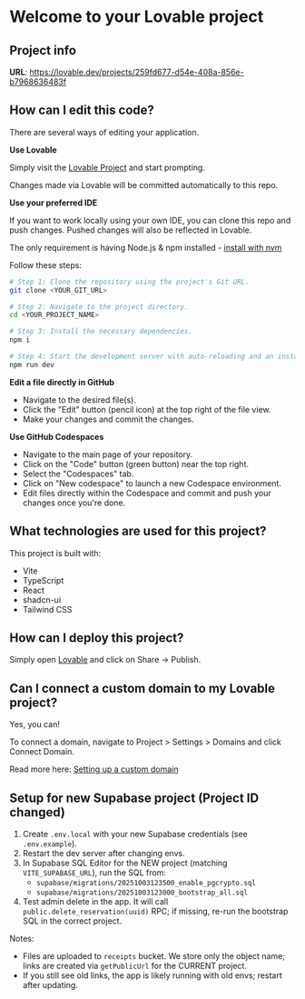 # Welcome to your Lovable project

## Project info

**URL**: https://lovable.dev/projects/259fd677-d54e-408a-856e-b7968636483f

## How can I edit this code?

There are several ways of editing your application.

**Use Lovable**

Simply visit the [Lovable Project](https://lovable.dev/projects/259fd677-d54e-408a-856e-b7968636483f) and start prompting.

Changes made via Lovable will be committed automatically to this repo.

**Use your preferred IDE**

If you want to work locally using your own IDE, you can clone this repo and push changes. Pushed changes will also be reflected in Lovable.

The only requirement is having Node.js & npm installed - [install with nvm](https://github.com/nvm-sh/nvm#installing-and-updating)

Follow these steps:

```sh
# Step 1: Clone the repository using the project's Git URL.
git clone <YOUR_GIT_URL>

# Step 2: Navigate to the project directory.
cd <YOUR_PROJECT_NAME>

# Step 3: Install the necessary dependencies.
npm i

# Step 4: Start the development server with auto-reloading and an instant preview.
npm run dev
```

**Edit a file directly in GitHub**

- Navigate to the desired file(s).
- Click the "Edit" button (pencil icon) at the top right of the file view.
- Make your changes and commit the changes.

**Use GitHub Codespaces**

- Navigate to the main page of your repository.
- Click on the "Code" button (green button) near the top right.
- Select the "Codespaces" tab.
- Click on "New codespace" to launch a new Codespace environment.
- Edit files directly within the Codespace and commit and push your changes once you're done.

## What technologies are used for this project?

This project is built with:

- Vite
- TypeScript
- React
- shadcn-ui
- Tailwind CSS

## How can I deploy this project?

Simply open [Lovable](https://lovable.dev/projects/259fd677-d54e-408a-856e-b7968636483f) and click on Share -> Publish.

## Can I connect a custom domain to my Lovable project?

Yes, you can!

To connect a domain, navigate to Project > Settings > Domains and click Connect Domain.

Read more here: [Setting up a custom domain](https://docs.lovable.dev/features/custom-domain#custom-domain)

## Setup for new Supabase project (Project ID changed)

1) Create `.env.local` with your new Supabase credentials (see `.env.example`).
2) Restart the dev server after changing envs.
3) In Supabase SQL Editor for the NEW project (matching `VITE_SUPABASE_URL`), run the SQL from:
   - `supabase/migrations/20251003123500_enable_pgcrypto.sql`
   - `supabase/migrations/20251003123000_bootstrap_all.sql`
4) Test admin delete in the app. It will call `public.delete_reservation(uuid)` RPC; if missing, re-run the bootstrap SQL in the correct project.

Notes:
- Files are uploaded to `receipts` bucket. We store only the object name; links are created via `getPublicUrl` for the CURRENT project.
- If you still see old links, the app is likely running with old envs; restart after updating.
